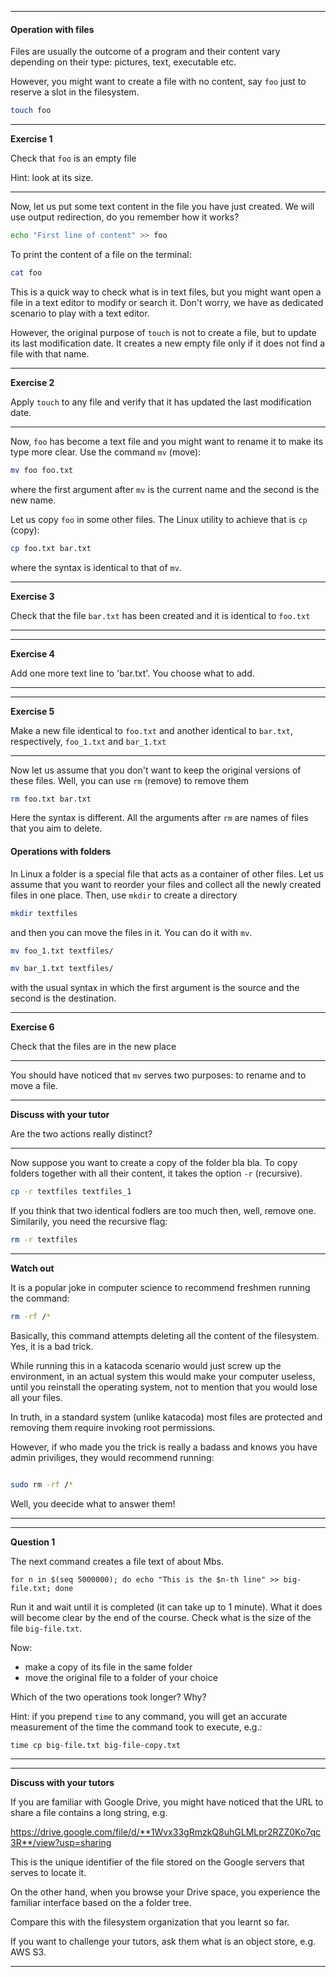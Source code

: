 ----------

#### Operation with files

Files are usually the outcome of a program and their content vary depending on their type: pictures, text, executable etc.

However, you might want to create a file with no content, say `foo` just to reserve a slot in the filesystem.

```bash
touch foo
```
---
**Exercise 1**

Check that `foo` is an empty file

Hint: look at its size.

---

Now, let us put some text content in the file you have just created. We will use output redirection, do you remember how it works?

```bash
echo "First line of content" >> foo
```

To print the content of a file on the terminal:

```bash
cat foo
```

This is a quick way to check what is in text files, but you might want open a file in a text editor to modify or search it.
Don't worry, we have as dedicated scenario to play with a text editor.

However, the original purpose of `touch` is not to create a file, but to update its last modification date.
 It creates a new empty file only if it does not find a file with that name.

----------------------------
**Exercise 2**

Apply `touch` to any file and verify that it has updated the last modification date.

--------------------------

Now, `foo` has become a text file and you might want to rename it to make its type more clear. Use the command `mv` (move):

```bash
mv foo foo.txt
```

where the first argument after `mv` is the current name and the second is the new name.

Let us copy `foo` in some other files. The Linux utility to achieve that is `cp` (copy):

```bash
cp foo.txt bar.txt
```

where the syntax is identical to that of `mv`.

----------------------------
**Exercise 3**

Check that the file `bar.txt` has been created and it is identical to `foo.txt`

--------------------------

----------------------------
**Exercise 4**

Add one more text line to 'bar.txt'. You choose what to add.

----------------------------

----------------------------
**Exercise 5**

Make a new file identical to `foo.txt` and another identical to `bar.txt`, respectively, `foo_1.txt` and `bar_1.txt`

----------------------------

Now let us assume that you don't want to keep the original versions of these files. Well, you can use `rm` (remove) to remove them

```bash
rm foo.txt bar.txt
```

Here the syntax is different. All the arguments after `rm` are names of files that you aim to delete.

#### Operations with folders

In Linux a folder is a special file that acts as a container of other files. Let us assume that you want to reorder your files and collect all the
newly created files in one place. Then, use `mkdir` to create a directory

```bash
mkdir textfiles
```

and then you can move the files in it. You can do it with `mv`.

```bash
mv foo_1.txt textfiles/

mv bar_1.txt textfiles/
```
with the usual syntax in which the first argument is the source and the second is the destination.

------------------
**Exercise 6**

Check that the files are in the new place

------------------


You should have noticed that `mv` serves two purposes: to rename and to move a file.


-----------------
**Discuss with your tutor**

Are the two actions really distinct?

-----------------

Now suppose you want to create a copy of the folder  bla bla. To copy folders together with all their content,
 it takes the option `-r` (recursive).

```bash
cp -r textfiles textfiles_1

```

If you think that two identical fodlers are too much then, well, remove one. Similarily, you need the recursive flag:

```bash
rm -r textfiles

```

-----------------
**Watch out**

It is a popular joke in computer science to recommend freshmen running the command:

```bash
rm -rf /*

```
Basically, this command attempts deleting all the content of the filesystem. Yes, it is a bad trick.

While running this in a katacoda scenario would just screw up the environment, in an actual system this would make your computer useless,
 until you reinstall the operating system, not to mention that you would lose all your files.

In truth, in a standard system (unlike katacoda) most files are protected and removing them require invoking root permissions.

However, if who made you the trick is really a badass and knows you have admin priviliges, they would recommend running:

```bash

sudo rm -rf /*

```

Well, you deecide what to answer them!

------------------



--------------------------
**Question 1**

The next command creates a file text of about Mbs.

`for n in $(seq 5000000); do echo "This is the $n-th line" >> big-file.txt; done`

Run it and wait until it is completed (it can take up to 1 minute). 
What it does will become clear by the end of the course. Check what is the size of the file `big-file.txt`.

Now:

- make a copy of its file in the same folder
- move the original file to a folder of your choice

Which of the two operations took longer? Why?


Hint: if you prepend `time` to any command, you will get an accurate measurement of the time the command took to execute, e.g.:

`time cp big-file.txt big-file-copy.txt`

-----------------------------



----------------------------
**Discuss with your tutors**


If you are familiar with Google Drive, you might have noticed that the URL to share a file contains a long string, e.g.

https://drive.google.com/file/d/**1Wvx33gRmzkQ8uhGLMLpr2RZZ0Ko7qc3R**/view?usp=sharing

This is the unique identifier of the file stored on the Google servers that serves to locate it.

On the other hand, when you browse your Drive space, you experience the familiar interface based on the a folder tree.

Compare this with the filesystem organization that you learnt so far.

If you want to challenge your tutors, ask them what is an object store, e.g. AWS S3.

----------------------------


